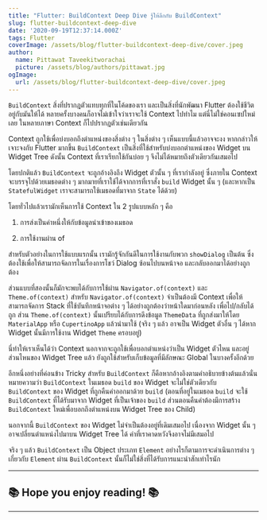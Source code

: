```yaml
---
title: "Flutter: BuildContext Deep Dive รู้ให้ลึกกับ BuildContext"
slug: flutter-buildcontext-deep-dive
date: '2020-09-19T12:37:14.000Z'
tags: Flutter
coverImage: /assets/blog/flutter-buildcontext-deep-dive/cover.jpeg
author:
  name: Pittawat Taveekitworachai
  picture: /assets/blog/authors/pittawat.jpg
ogImage:
  url: /assets/blog/flutter-buildcontext-deep-dive/cover.jpeg
---
```


`BuildContext` สิ่งที่ปรากฎตัวแทบทุกที่ในโค้ดของเรา และเป็นสิ่งที่นักพัฒนา Flutter ต้องใช้ชีวิตอยู่กับมันให้ได้ หลายครั้งบางคนก็อาจไม่เข้าใจว่าเราจะใช้ Context ไปทำไม แต่นี่ไม่ใช่คอนเซปใหม่เลย ในหลายภาษา Context ก็ไปปรากฎตัวเช่นเดียวกัน

Context ถูกใช้เพื่อบ่งบอกถึงตำแหน่งของสิ่งต่าง ๆ ในสิ่งต่าง ๆ เห็นแบบนี้แล้วอาจจะงง หากกล่าวให้เจาะจงกับ Flutter มากขึ้น `BuildContext` เป็นสิ่งที่ใช้สำหรับบ่งบอกตำแหน่งของ Widget บน Widget Tree ดังนั้น Context ที่เราเรียกใช้กันบ่อย ๆ จึงไม่ได้หมายถึงตัวเดียวกันเสมอไป

โดยปกติแล้ว `BuildContext` จะถูกอ้างอิงถึง Widget ตัวนั้น ๆ ที่เรากำลังอยู่ ซึ่งภายใน Context จะบรรจุไปด้วยเมธอดต่าง ๆ มากมายที่เราใช้ได้จากการที่เราสั่ง `build` Widget นั้น ๆ (และหากเป็น `StatefulWidget` เราจะสามารถใช้เมธอดที่มาจาก `State` ได้ด้วย)

โดยทั่วไปแล้วเรามักเห็นการใช้ Context ใน 2 รูปแบบหลัก ๆ คือ 

1) การส่งเป็นค่าหนึ่งให้กับข้อมูลนำเข้าของเมธอด

2) การใช้งานผ่าน of

สำหรับตัวอย่างในการใช้แบบแรกนั้น เรามักรู้จักกันดีในการใช้งานกับพวก `showDialog` เป็นต้น ซึ่งต้องใช้เพื่อให้สามารถจัดการในเรื่องการโชว์ Dialog ซ้อนไปบนหน้าจอ และกลับออกมาได้อย่างถูกต้อง

ส่วนแบบที่สองนั้นก็มักจะพบได้กับการใช้ผ่าน `Navigator.of(context)` และ `Theme.of(context)` สำหรับ `Navigator.of(context)` จำเป็นต้องมี Context เพื่อให้สามารถจัดการ Stack ที่ใช้บันทึกหน้าจอต่าง ๆ ได้อย่างถูกต้องว่าหน้าใดมาก่อนหลัง เพื่อไป/กลับได้ถูก ส่วน `Theme.of(context)` นั้นเปรียบได้กับการดึงข้อมูล `ThemeData` ที่ถูกส่งมาให้โดย `MaterialApp` หรือ `CupertinoApp` แล้วนำมาใช้ (จริง ๆ แล้ว อาจเป็น Widget ตัวอื่น ๆ ได้หาก Widget นั้นมีการใช้งาน Widget `Theme` ครอบอยู่)

นี่ทำให้เราเห็นได้ว่า Context นอกจากจะถูกใช้เพื่อบอกตำแหน่งว่าเป็น Widget ตัวไหน และอยู่ส่วนไหนของ Widget Tree แล้ว ยังถูกใช้สำหรับเก็บข้อมูลที่มีลักษณะ Global ในบางครั้งอีกด้วย

อีกหนึ่งอย่างที่ค่อนข้าง Tricky สำหรับ `BuildContext` ก็คือหากอ้างอิงตามคำอธิบายข้างต้นแล้วนั่นหมายความว่า `BuildContext` ในเมธอด `build` ของ Widget จะไม่ใช่ตัวเดียวกับ `BuildContext` ของ Widget ที่ถูกคืนค่าออกมาด้วย `build` (ตอนที่อยู่ในเมธอด `build` จะใช้ `BuildContext` ที่ได้รับมาจาก Widget ที่เป็นเจ้าของ `build` ส่วนตอนคืนค่าต้องมีการสร้าง `BuildContext` ใหม่เพื่อบอกถึงตำแหน่งบน Widget Tree ของ Child)

นอกจากนี้ `BuildContext` ของ Widget ไม่จำเป็นต้องอยู่ที่เดิมเสมอไป เนื่องจาก Widget นั้น ๆ อาจเปลี่ยนตำแหน่งไปมาบน Widget Tree ได้ ค่าที่เราคาดหวังจึงอาจไม่มีเสมอไป

จริง ๆ แล้ว `BuildContext` เป็น Object ประเภท `Element` อย่างไรก็ตามการจะดำเนินการต่าง ๆ เกี่ยวกับ `Element` ผ่าน `BuildContext` นั้นก็ไม่ใช่สิ่งที่ได้รับการแนะนำสักเท่าไรนัก

---

## ********📚 Hope you enjoy reading! 📚********

---
